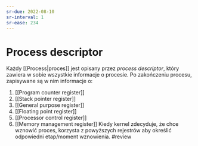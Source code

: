 ```yaml
---
sr-due: 2022-08-10
sr-interval: 1
sr-ease: 234
---
```


# Process descriptor
Każdy [[Process|proces]] jest opisany przez *process descriptor*, który zawiera w sobie wszystkie informacje o procesie. Po zakończeniu procesu, zapisywane są w nim informacje o:
1. [[Program counter register]] 
2. [[Stack pointer register]]
3. [[General purpose register]]
4. [[Floating point register]]
5. [[Processor control register]]
6. [[Memory management register]] 
Kiedy kernel zdecyduje, że chce wznowić proces, korzysta z powyższych rejestrów aby określić odpowiedni etap/moment wznowienia. 
#review